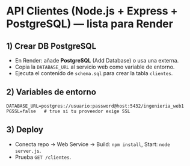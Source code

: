 # API Clientes (Node.js + Express + PostgreSQL) — lista para Render

## 1) Crear DB PostgreSQL
- En Render: añade **PostgreSQL** (Add Database) o usa una externa.
- Copia la `DATABASE_URL` al servicio web como variable de entorno.
- Ejecuta el contenido de `schema.sql` para crear la tabla `clientes`.

## 2) Variables de entorno
```
DATABASE_URL=postgres://usuario:password@host:5432/ingenieria_web1
PGSSL=false   # true si tu proveedor exige SSL
```

## 3) Deploy
- Conecta repo → Web Service → Build: `npm install`, Start: `node server.js`.
- Prueba `GET /clientes`.
